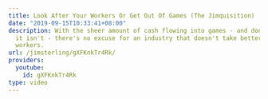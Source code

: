 ```yaml
---
title: Look After Your Workers Or Get Out Of Games (The Jimquisition)
date: "2019-09-15T10:33:41+08:00"
description: With the sheer amount of cash flowing into games - and don't try to claim
  it isn't - there's no excuse for an industry that doesn't take better care of its
  workers.
url: /jimsterling/gXFKnkTr4Rk/
providers:
  youtube:
    id: gXFKnkTr4Rk
type: video
---
```

